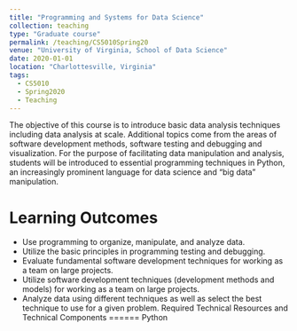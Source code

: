 ```yaml
---
title: "Programming and Systems for Data Science"
collection: teaching
type: "Graduate course"
permalink: /teaching/CS5010Spring20
venue: "University of Virginia, School of Data Science"
date: 2020-01-01
location: "Charlottesville, Virginia"
tags:
  - CS5010
  - Spring2020
  - Teaching
---
```


The objective of this course is to introduce basic data analysis techniques including data analysis at scale. Additional topics come from the areas of software development methods, software testing and debugging and visualization. For the purpose of facilitating data manipulation and analysis, students will be introduced to essential programming techniques in Python, an increasingly prominent language for data science and “big data” manipulation.

Learning Outcomes
======
- Use programming to organize, manipulate, and analyze data.
- Utilize the basic principles in programming testing and debugging.
- Evaluate fundamental software development techniques for working as a team on large projects.
- Utilize software development techniques (development methods and models) for working as a team on large projects.
- Analyze data using different techniques as well as select the best technique to use for a given problem.
Required Technical Resources and Technical Components
======
Python
